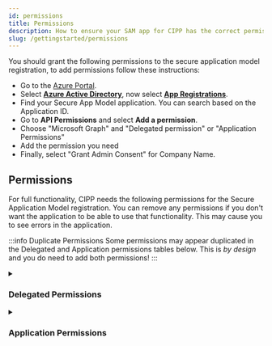 ```yaml
---
id: permissions
title: Permissions
description: How to ensure your SAM app for CIPP has the correct permissions.
slug: /gettingstarted/permissions
---
```


You should grant the following permissions to the secure application model registration, to add permissions follow these instructions:

* Go to the [Azure Portal](https://portal.azure.com).
* Select [**Azure Active Directory**](https://portal.azure.com/#blade/Microsoft_AAD_IAM/ActiveDirectoryMenuBlade/Overview), now select [**App Registrations**](https://portal.azure.com/#blade/Microsoft_AAD_IAM/ActiveDirectoryMenuBlade/RegisteredApps).
* Find your Secure App Model application. You can search based on the Application ID.
* Go to **API Permissions** and select **Add a permission**.
* Choose "Microsoft Graph" and "Delegated permission" or "Application Permissions"
* Add the permission you need
* Finally, select "Grant Admin Consent" for Company Name.

## Permissions

For full functionality, CIPP needs the following permissions for the Secure Application Model registration. You can remove any permissions if you don't want the application to be able to use that functionality. This may cause you to see errors in the application.

:::info Duplicate Permissions
Some permissions may appear duplicated in the Delegated and Application permissions tables below. This is _by design_ and you do need to add both permissions!
:::

<details><summary>

### Delegated Permissions

</summary>
<p>


:::note List of **delegated permissions** used by CIPP:

<!-- vale off -->
| API / Permissions name                       | Description                                                       |
| -------------------------------------------- | ----------------------------------------------------------------- |
| Application.Read.All                         | Read applications                                                 |
| Application.ReadWrite.All                    | Read and write all applications                                   |
| AuditLog.Read.All                            | Read audit log data                                               |
| Channel.Create                               | Create channels                                                   |
| Channel.ReadBasic.All                        | Read the names and descriptions of channels                       |
| ChannelMember.Read.All                       | Read the members of channels                                      |
| ChannelMember.ReadWrite.All                  | Add and remove members from channels                              |
| ChannelMessage.Delete                        | Delete users' channel messages                                    |
| ChannelMessage.Edit                          | Edit users' channel messages                                      |
| ChannelMessage.Read.All                      | Read users' channel messages                                      |
| ChannelMessage.Send                          | Send channel messages                                             |
| ChannelSettings.Read.All                     | Read the names, descriptions, and settings of channels            |
| ChannelSettings.ReadWrite.All                | Read and write the names, descriptions, and settings of channels  |
| ConsentRequest.Read.All                      | Read consent requests                                             |
| Channel.Delete.All                           | Delete Channels                                                   |
| Device.Command                               | Communicate with user devices                                     |
| Device.Read                                  | Read user devices                                                 |
| Device.Read.All                              | Read all devices                                                  |
| DeviceManagementApps.ReadWrite.All           | Read and write Microsoft Intune apps                              |
| DeviceManagementConfiguration.ReadWrite.All  | Read and write Microsoft Intune Device Configuration and Policies |
| DeviceManagementManagedDevices.ReadWrite.All | Read and write Microsoft Intune devices                           |
| DeviceManagementRBAC.ReadWrite.All           | Read and write Microsoft Intune RBAC settings                     |
| DeviceManagementServiceConfig.ReadWrite.All  | Read and write Microsoft Intune configuration                     |
| Directory.AccessAsUser.All                   | Access directory as the signed in user                            |
| Domain.Read.All                              | Read domain data                                                  |
| Group.ReadWrite.All                          | Read and write all groups                                         |
| GroupMember.ReadWrite.All                    | Read and write group memberships                                  |
| Mail.Send                                    | Send mail as a user                                               |
| Mail.Send.Shared                             | Send mail on behalf of others                                     |
| Member.Read.Hidden                           | Read hidden memberships                                           |
| Organization.ReadWrite.All                   | Read and write organization information                           |
| Policy.Read.All                              | Read your organization's policies                                 |
| Policy.ReadWrite.AuthenticationFlows         | Read and write authentication flow policies                       |
| Policy.ReadWrite.AuthenticationMethod        | Read and write authentication method policies                     |
| Policy.ReadWrite.Authorization               | Read and write your organization's authorization policy           |
| Policy.ReadWrite.ConsentRequest              | Read and write consent request policy                             |
| Policy.ReadWrite.ConditionalAccess           | Read and write conditional access policy                          |
| Policy.ReadWrite.DeviceConfiguration         | Read and write your organization's device configuration policies  |
| PrivilegedAccess.Read.AzureResources         | Read privileged access to Azure resources                         |
| PrivilegedAccess.ReadWrite.AzureResources    | Read and write privileged access to Azure resources               |
| openid                                       | Sign users in                                                     |
| Reports.Read.All                             | Read all usage reports                                            |
| RoleManagement.ReadWrite.Directory           | Read and write directory RBAC settings                            |
| SecurityActions.ReadWrite.All                | Read and update your organization's security actions              |
| SecurityEvents.ReadWrite.All                 | Read and update your organization's security events               |
| ServiceHealth.Read.All                       | Read service health                                               |
| ServiceMessage.Read.All                      | Read service announcement messages                                |
| Sites.ReadWrite.All                          | Edit or delete items in all site collections                      |
| TeamMember.ReadWrite.All                     | Add and remove members from teams                                 |
| TeamMember.ReadWriteNonOwnerRole.All         | Add and remove members with non-owner role for all teams          |
| TeamsActivity.Read                           | Read users' teamwork activity feed                                |
| TeamsActivity.Send                           | Send a teamwork activity as the user                              |
| TeamsApp.Read                                | Read users' installed Teams apps                                  |
| TeamsApp.Read.All                            | Read all installed Teams apps                                     |
| TeamsApp.ReadWrite                           | Manage users' Teams apps                                          |
| TeamsApp.ReadWrite.All                       | Manage all Teams apps                                             |
| TeamsAppInstallation.ReadForChat             | Read installed Teams apps in chats                                |
| TeamsAppInstallation.ReadForTeam             | Read installed Teams apps in teams                                |
| TeamsAppInstallation.ReadForUser             | Read users' installed Teams apps                                  |
| TeamsAppInstallation.ReadWriteForChat        | Manage installed Teams apps in chats                              |
| TeamsAppInstallation.ReadWriteForTeam        | Manage installed Teams apps in teams                              |
| TeamsAppInstallation.ReadWriteForUser        | Manage users' installed Teams apps                                |
| TeamsAppInstallation.ReadWriteSelfForChat    | Allow the Teams app to manage itself in chats                     |
| TeamsAppInstallation.ReadWriteSelfForTeam    | Allow the app to manage itself in teams                           |
| TeamsAppInstallation.ReadWriteSelfForUser    | Allow the Teams app to manage itself for a user                   |
| TeamSettings.Read.All                        | Read teams' settings                                              |
| TeamSettings.ReadWrite.All                   | Read and change teams' settings                                   |
| TeamsTab.Create                              | Create tabs in Microsoft Teams                                    |
| TeamsTab.Read.All                            | Read tabs in Microsoft Teams                                      |
| TeamsTab.ReadWrite.All                       | Read and write tabs in Microsoft Teams                            |
| TeamsTab.ReadWriteForChat                    | Allow the Teams app to manage all tabs in chats                   |
| TeamsTab.ReadWriteForTeam                    | Allow the Teams app to manage all tabs in teams                   |
| TeamsTab.ReadWriteForUser                    | Allow the Teams app to manage all tabs for a user                 |
| Team.Create                                  | Create teams                                                      |
| Team.ReadBasic.All                           | Read the names and descriptions of teams                          |
| ThreatAssessment.ReadWrite.All               | Read and write threat assessment requests                         |
| UnifiedGroupMember.Read.AsGuest              | Read unified group memberships as guest                           |
| User.ManageIdentities.All                    | Manage user identities                                            |
| User.Read                                    | Sign in and read user profile                                     |
| User.ReadWrite.All                           | Read and write all users' full profiles                           |
| UserAuthenticationMethod.Read.All            | Read all users' authentication methods                            |
| UserAuthenticationMethod.ReadWrite           | Read and write user authentication methods                        |
| UserAuthenticationMethod.ReadWrite.All       | Read and write all users' authentication methods                  |
<!-- vale on -->

:::

</p>
</details>

<details>
<summary>

### Application Permissions

</summary>

:::note List of **application permissions** used by CIPP:

<!-- vale off -->
| API / Permissions name                                  | Description                                                       |
| ------------------------------------------------------- | ----------------------------------------------------------------- |
| Channel.Create                                          | Create channels                                                   |
| Channel.ReadBasic.All                                   | Read the names and descriptions of channels                       |
| ChannelMember.Read.All                                  | Read the members of channels                                      |
| ChannelMember.ReadWrite.All                             | Add and remove members from channels                              |
| Device.ReadWrite.All                                    | Read and write devices                                            |
| DeviceManagementApps.ReadWrite.All                      | Read and write Microsoft Intune apps                              |
| DeviceManagementConfiguration.ReadWrite.All             | Read and write Microsoft Intune Device Configuration and Policies |
| DeviceManagementManagedDevices.PrivilegedOperations.All | Perform user-impacting remote actions on Microsoft Intune devices |
| DeviceManagementManagedDevices.Read.All                 | Read Microsoft Intune devices                                     |
| DeviceManagementManagedDevices.ReadWrite.All            | Read and write Microsoft Intune devices                           |
| DeviceManagementRBAC.Read.All                           | Read Microsoft Intune RBAC settings                               |
| DeviceManagementRBAC.ReadWrite.All                      | Read and write Microsoft Intune RBAC settings                     |
| DeviceManagementServiceConfig.Read.All                  | Read Microsoft Intune configuration                               |
| DeviceManagementServiceConfig.ReadWrite.All             | Read and write Microsoft Intune configuration                     |
| Directory.Read.All                                      | Read directory data                                               |
| Group.Create                                            | Create groups                                                     |
| Group.Read.All                                          | Read all groups                                                   |
| Group.ReadWrite.All                                     | Read and write all groups                                         |
| GroupMember.ReadWrite.All                               | Read and write group memberships                                  |
| Mail.Send                                               | Send mail as a user                                               |
| Organization.ReadWrite.All                              | Read and write organization information                           |
| Policy.Read.All                                         | Read your organization's policies                                 |
| Policy.ReadWrite.AuthenticationFlows                    | Read and write authentication flow policies                       |
| Policy.ReadWrite.AuthenticationMethod                   | Read and write authentication method policies                     |
| Policy.ReadWrite.ConsentRequest                         | Read and write consent request policy                             |
| Policy.ReadWrite.ConditionalAccess                      | Read and write conditional access policy                          |
| PrivilegedAccess.ReadWrite.AzureADGroup                 | Read and write privileged access to Azure AD groups               |
| Reports.Read.All                                        | Read all usage reports                                            |
| RoleManagement.ReadWrite.Directory                      | Read and write directory RBAC settings                            |
| SecurityEvents.Read.All                                 | Read your organization's security events                          |
| Sites.FullControl.All                                   | Have full control of all site collections                         |
| Team.ReadBasic.All                                      | Read the names and descriptions of teams                          |
| TeamMember.ReadWrite.All                                | Add and remove members from teams                                 |
| TeamMember.ReadWriteNonOwnerRole.All                    | Add and remove members with non-owner role for all teams          |
| User.ReadWrite.All                                      | Read and write all users' full profiles                           |
| UserAuthenticationMethod.ReadWrite.All                  | Read and write all users' authentication methods                  |
<!-- vale on -->

:::

</details>
